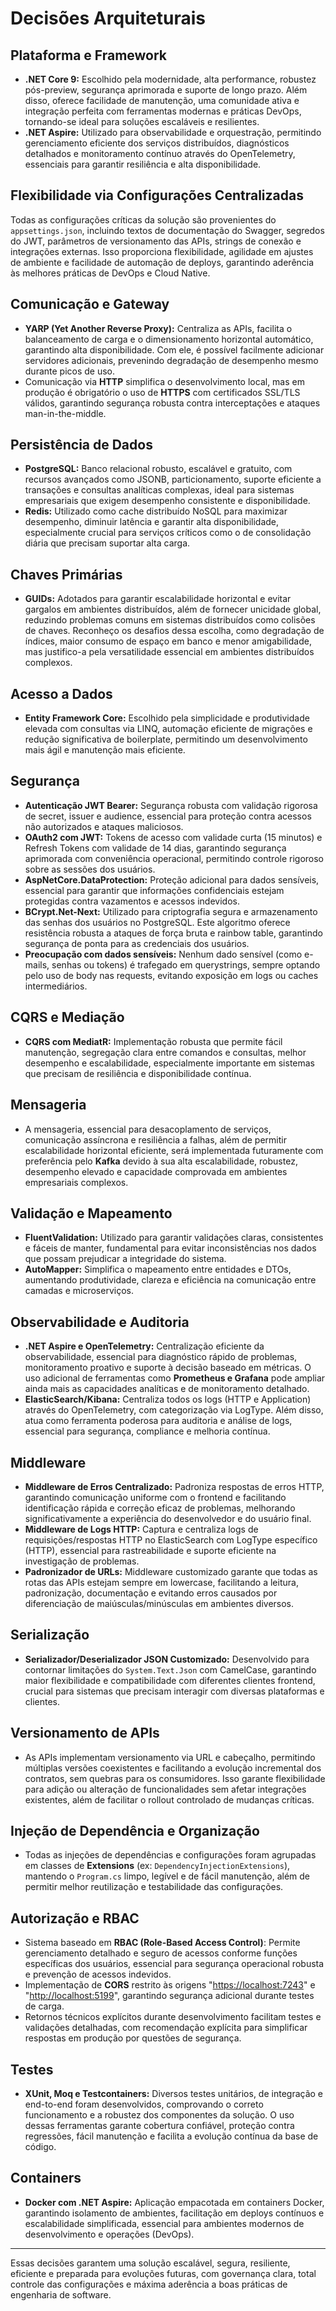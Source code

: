 # Decisões Arquiteturais

## Plataforma e Framework

* **.NET Core 9:** Escolhido pela modernidade, alta performance, robustez pós-preview, segurança aprimorada e suporte de longo prazo. Além disso, oferece facilidade de manutenção, uma comunidade ativa e integração perfeita com ferramentas modernas e práticas DevOps, tornando-se ideal para soluções escaláveis e resilientes.
* **.NET Aspire:** Utilizado para observabilidade e orquestração, permitindo gerenciamento eficiente dos serviços distribuídos, diagnósticos detalhados e monitoramento contínuo através do OpenTelemetry, essenciais para garantir resiliência e alta disponibilidade.

## Flexibilidade via Configurações Centralizadas

Todas as configurações críticas da solução são provenientes do `appsettings.json`, incluindo textos de documentação do Swagger, segredos do JWT, parâmetros de versionamento das APIs, strings de conexão e integrações externas. Isso proporciona flexibilidade, agilidade em ajustes de ambiente e facilidade de automação de deploys, garantindo aderência às melhores práticas de DevOps e Cloud Native.

## Comunicação e Gateway

* **YARP (Yet Another Reverse Proxy):** Centraliza as APIs, facilita o balanceamento de carga e o dimensionamento horizontal automático, garantindo alta disponibilidade. Com ele, é possível facilmente adicionar servidores adicionais, prevenindo degradação de desempenho mesmo durante picos de uso.
* Comunicação via **HTTP** simplifica o desenvolvimento local, mas em produção é obrigatório o uso de **HTTPS** com certificados SSL/TLS válidos, garantindo segurança robusta contra interceptações e ataques man-in-the-middle.

## Persistência de Dados

* **PostgreSQL:** Banco relacional robusto, escalável e gratuito, com recursos avançados como JSONB, particionamento, suporte eficiente a transações e consultas analíticas complexas, ideal para sistemas empresariais que exigem desempenho consistente e disponibilidade.
* **Redis:** Utilizado como cache distribuído NoSQL para maximizar desempenho, diminuir latência e garantir alta disponibilidade, especialmente crucial para serviços críticos como o de consolidação diária que precisam suportar alta carga.

## Chaves Primárias

* **GUIDs:** Adotados para garantir escalabilidade horizontal e evitar gargalos em ambientes distribuídos, além de fornecer unicidade global, reduzindo problemas comuns em sistemas distribuídos como colisões de chaves. Reconheço os desafios dessa escolha, como degradação de índices, maior consumo de espaço em banco e menor amigabilidade, mas justifico-a pela versatilidade essencial em ambientes distribuídos complexos.

## Acesso a Dados

* **Entity Framework Core:** Escolhido pela simplicidade e produtividade elevada com consultas via LINQ, automação eficiente de migrações e redução significativa de boilerplate, permitindo um desenvolvimento mais ágil e manutenção mais eficiente.

## Segurança

* **Autenticação JWT Bearer:** Segurança robusta com validação rigorosa de secret, issuer e audience, essencial para proteção contra acessos não autorizados e ataques maliciosos.
* **OAuth2 com JWT:** Tokens de acesso com validade curta (15 minutos) e Refresh Tokens com validade de 14 dias, garantindo segurança aprimorada com conveniência operacional, permitindo controle rigoroso sobre as sessões dos usuários.
* **AspNetCore.DataProtection:** Proteção adicional para dados sensíveis, essencial para garantir que informações confidenciais estejam protegidas contra vazamentos e acessos indevidos.
* **BCrypt.Net-Next:** Utilizado para criptografia segura e armazenamento das senhas dos usuários no PostgreSQL. Este algoritmo oferece resistência robusta a ataques de força bruta e rainbow table, garantindo segurança de ponta para as credenciais dos usuários.
* **Preocupação com dados sensíveis:** Nenhum dado sensível (como e-mails, senhas ou tokens) é trafegado em querystrings, sempre optando pelo uso de body nas requests, evitando exposição em logs ou caches intermediários.

## CQRS e Mediação

* **CQRS com MediatR:** Implementação robusta que permite fácil manutenção, segregação clara entre comandos e consultas, melhor desempenho e escalabilidade, especialmente importante em sistemas que precisam de resiliência e disponibilidade contínua.

## Mensageria

* A mensageria, essencial para desacoplamento de serviços, comunicação assíncrona e resiliência a falhas, além de permitir escalabilidade horizontal eficiente, será implementada futuramente com preferência pelo **Kafka** devido à sua alta escalabilidade, robustez, desempenho elevado e capacidade comprovada em ambientes empresariais complexos.

## Validação e Mapeamento

* **FluentValidation:** Utilizado para garantir validações claras, consistentes e fáceis de manter, fundamental para evitar inconsistências nos dados que possam prejudicar a integridade do sistema.
* **AutoMapper:** Simplifica o mapeamento entre entidades e DTOs, aumentando produtividade, clareza e eficiência na comunicação entre camadas e microserviços.

## Observabilidade e Auditoria

* **.NET Aspire e OpenTelemetry:** Centralização eficiente da observabilidade, essencial para diagnóstico rápido de problemas, monitoramento proativo e suporte à decisão baseado em métricas. O uso adicional de ferramentas como **Prometheus e Grafana** pode ampliar ainda mais as capacidades analíticas e de monitoramento detalhado.
* **ElasticSearch/Kibana:** Centraliza todos os logs (HTTP e Application) através do OpenTelemetry, com categorização via LogType. Além disso, atua como ferramenta poderosa para auditoria e análise de logs, essencial para segurança, compliance e melhoria contínua.

## Middleware

* **Middleware de Erros Centralizado:** Padroniza respostas de erros HTTP, garantindo comunicação uniforme com o frontend e facilitando identificação rápida e correção eficaz de problemas, melhorando significativamente a experiência do desenvolvedor e do usuário final.
* **Middleware de Logs HTTP:** Captura e centraliza logs de requisições/respostas HTTP no ElasticSearch com LogType específico (HTTP), essencial para rastreabilidade e suporte eficiente na investigação de problemas.
* **Padronizador de URLs:** Middleware customizado garante que todas as rotas das APIs estejam sempre em lowercase, facilitando a leitura, padronização, documentação e evitando erros causados por diferenciação de maiúsculas/minúsculas em ambientes diversos.

## Serialização

* **Serializador/Deserializador JSON Customizado:** Desenvolvido para contornar limitações do `System.Text.Json` com CamelCase, garantindo maior flexibilidade e compatibilidade com diferentes clientes frontend, crucial para sistemas que precisam interagir com diversas plataformas e clientes.

## Versionamento de APIs

* As APIs implementam versionamento via URL e cabeçalho, permitindo múltiplas versões coexistentes e facilitando a evolução incremental dos contratos, sem quebras para os consumidores. Isso garante flexibilidade para adição ou alteração de funcionalidades sem afetar integrações existentes, além de facilitar o rollout controlado de mudanças críticas.

## Injeção de Dependência e Organização

* Todas as injeções de dependências e configurações foram agrupadas em classes de **Extensions** (ex: `DependencyInjectionExtensions`), mantendo o `Program.cs` limpo, legível e de fácil manutenção, além de permitir melhor reutilização e testabilidade das configurações.

## Autorização e RBAC

* Sistema baseado em **RBAC (Role-Based Access Control)**: Permite gerenciamento detalhado e seguro de acessos conforme funções específicas dos usuários, essencial para segurança operacional robusta e prevenção de acessos indevidos.
* Implementação de **CORS** restrito às origens "[https://localhost:7243](https://localhost:7243/)" e "[http://localhost:5199](http://localhost:5199/)", garantindo segurança adicional durante testes de carga.
* Retornos técnicos explícitos durante desenvolvimento facilitam testes e validações detalhadas, com recomendação explícita para simplificar respostas em produção por questões de segurança.

## Testes

* **XUnit, Moq e Testcontainers:** Diversos testes unitários, de integração e end-to-end foram desenvolvidos, comprovando o correto funcionamento e a robustez dos componentes da solução. O uso dessas ferramentas garante cobertura confiável, proteção contra regressões, fácil manutenção e facilita a evolução contínua da base de código.

## Containers

* **Docker com .NET Aspire:** Aplicação empacotada em containers Docker, garantindo isolamento de ambientes, facilitação em deploys contínuos e escalabilidade simplificada, essencial para ambientes modernos de desenvolvimento e operações (DevOps).

---

Essas decisões garantem uma solução escalável, segura, resiliente, eficiente e preparada para evoluções futuras, com governança clara, total controle das configurações e máxima aderência a boas práticas de engenharia de software.
